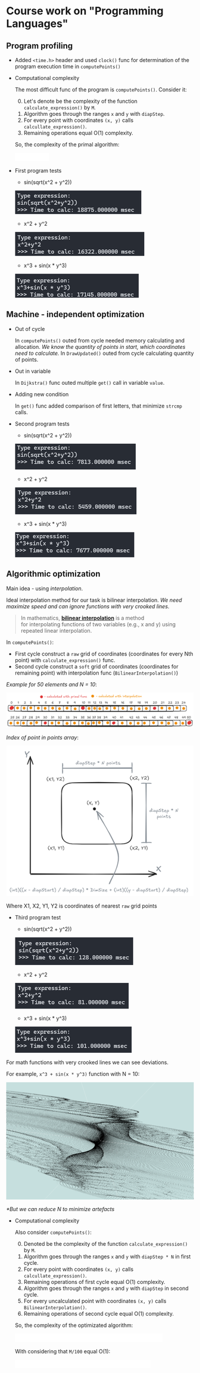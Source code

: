 # Course work on "Programming Languages"
## Program profiling

- Added `<time.h>` header and used `clock()` func for determination of the program execution time in `computePoints()`

- Computational complexity

	The most difficult func of the program is `computePoints()`. Consider it:

	0. Let's denote be the complexity of the function `calculate_expression()` by `M`.
	1. Algorithm goes through the ranges `x` and `y` with `diapStep`.
	2. For every point with coordinates `(x, y)` calls `calcullate_expression()`.
	3. Remaining operations equal O(1) complexity.
	
	So, the complexity of the primal algorithm:

	![Algorithm's complexity](img/primal-complexity.png)

- First program tests

	- sin(sqrt(x^2 + y^2))

	![Time for first function](img/func1-primal-time.png)
	
	- x^2 + y^2

	![Time for second function](img/func2-primal-time.png)
	
	- x^3 + sin(x * y^3)

	![Time for third function](img/func3-primal-time.png)

## Machine - independent optimization

- Out of cycle

	In `computePoints()` outed from cycle needed memory calculating and allocation.
	*We know the quantity of points in start, which coordinates need to calculate.*
	In `DrawUpdated()` outed from cycle calculating quantity of points.

- Out in variable 

	In `Dijkstra()` func outed multiple `get()` call in variable `value`.

- Adding new condition

	In `get()` func added comparison of first letters, that minimize `strcmp` calls.


- Second program tests

	- sin(sqrt(x^2 + y^2))

	![Time for first function](img/func1-mid-time.png)
	
	- x^2 + y^2 
	
	![Time for second function](img/func2-mid-time.png)
	
	- x^3 + sin(x * y^3)
	
	![Time for third function](img/func3-mid-time.png)

## Algorithmic optimization

Main idea - using *interpolation*.

Ideal interpolation method for our task is bilinear interpolation.
*We need maximize speed and can ignore functions with very crooked lines*.

> In mathematics, [**bilinear interpolation**](https://en.wikipedia.org/wiki/Bilinear_interpolation) is a method for interpolating functions of two variables (e.g., x and y) using repeated linear interpolation.

In `computePoints()`:

- First cycle construct a `raw` grid of coordinates (coordinates for every Nth point) with `calculate_expression()` func.
- Second cycle construct a `soft` grid of coordinates (coordinates for remaining point) with interpolation func (`BilinearInterpolation()`)

*Example for 50 elements and N = 10*:

![Interpolation logic](img/interpolation-logic.png)

*Index of point in points array*:

![Index of point](img/points-indexes.png)

Where X1, X2, Y1, Y2 is coordinates of nearest `raw` grid points

- Third program test

	- sin(sqrt(x^2 + y^2))

	![Time for first function](img/func1-fin-time.png)
	
	- x^2 + y^2

	![Time for second function](img/func2-fin-time.png)
	
	- x^3 + sin(x * y^3)

	![Time for third function](img/func3-fin-time.png)

For math functions with very crooked lines we can see deviations. 

For example, `x^3 + sin(x * y^3)` function with N = 10:

![Pic for third function](img/func-with-artefacts.png)

*\*But we can reduce N to minimize artefacts*

- Computational complexity

	Also consider `computePoints()`:

	0. Denoted be the complexity of the function `calculate_expression()` by `M`.
	1. Algorithm goes through the ranges `x` and `y` with `diapStep * N` in first cycle.
	2. For every point with coordinates `(x, y)` calls `calcullate_expression()`.
	3. Remaining operations of first cycle equal O(1) complexity.
	4. Algorithm goes through the ranges `x` and `y` with `diapStep` in second cycle.
	5. For every uncalculated point with coordinates `(x, y)` calls `BilinearInterpolation()`.
	6. Remaining operations of second cycle equal O(1) complexity.
	
	So, the complexity of the optimizated algorithm:

	![First pic for final complexity](img/actual-complexity-part.png)
	
	With considering that `M/100` equal O(1):

	![Second pic for final complexity](img/actual-complexity-fin.png)
	 
